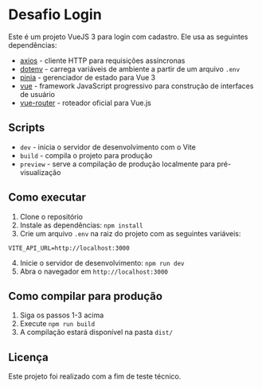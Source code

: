# Desafio Login

Este é um projeto VueJS 3 para login com cadastro. Ele usa as seguintes dependências:

- [axios](https://github.com/axios/axios) - cliente HTTP para requisições assíncronas
- [dotenv](https://github.com/motdotla/dotenv) - carrega variáveis de ambiente a partir de um arquivo `.env`
- [pinia](https://pinia.esm.dev/) - gerenciador de estado para Vue 3
- [vue](https://v3.vuejs.org/) - framework JavaScript progressivo para construção de interfaces de usuário
- [vue-router](https://router.vuejs.org/) - roteador oficial para Vue.js

## Scripts

- `dev` - inicia o servidor de desenvolvimento com o Vite
- `build` - compila o projeto para produção
- `preview` - serve a compilação de produção localmente para pré-visualização

## Como executar

1. Clone o repositório
2. Instale as dependências: `npm install`
3. Crie um arquivo `.env` na raiz do projeto com as seguintes variáveis:

```
VITE_API_URL=http://localhost:3000
```

4. Inicie o servidor de desenvolvimento: `npm run dev`
5. Abra o navegador em `http://localhost:3000`

## Como compilar para produção

1. Siga os passos 1-3 acima
2. Execute `npm run build`
3. A compilação estará disponível na pasta `dist/`

## Licença

Este projeto foi realizado com a fim de teste técnico.
